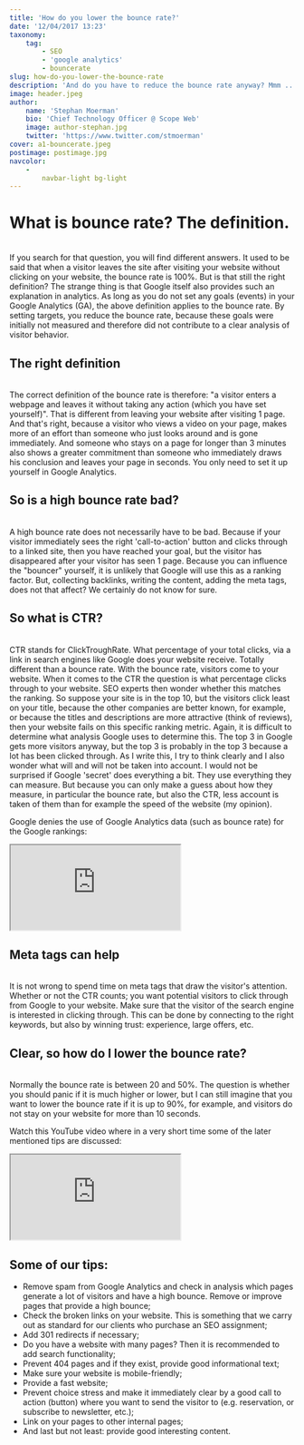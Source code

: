 ```yaml
---
title: 'How do you lower the bounce rate?'
date: '12/04/2017 13:23'
taxonomy:
    tag:
        - SEO
        - 'google analytics'
        - bouncerate
slug: how-do-you-lower-the-bounce-rate
description: 'And do you have to reduce the bounce rate anyway? Mmm ... that makes it more complicated.'
image: header.jpeg
author:
    name: 'Stephan Moerman'
    bio: 'Chief Technology Officer @ Scope Web'
    image: author-stephan.jpg
    twitter: 'https://www.twitter.com/stmoerman'
cover: a1-bouncerate.jpeg
postimage: postimage.jpg
navcolor:
    -
        navbar-light bg-light
---
```


# What is bounce rate? The definition.
<br>
If you search for that question, you will find different answers. It used to be said that when a visitor leaves the site after visiting your website without clicking on your website, the bounce rate is 100%. But is that still the right definition? The strange thing is that Google itself also provides such an explanation in analytics. As long as you do not set any goals (events) in your Google Analytics (GA), the above definition applies to the bounce rate. By setting targets, you reduce the bounce rate, because these goals were initially not measured and therefore did not contribute to a clear analysis of visitor behavior.

## The right definition
<br>
The correct definition of the bounce rate is therefore: "a visitor enters a webpage and leaves it without taking any action (which you have set yourself)". That is different from leaving your website after visiting 1 page. And that's right, because a visitor who views a video on your page, makes more of an effort than someone who just looks around and is gone immediately. And someone who stays on a page for longer than 3 minutes also shows a greater commitment than someone who immediately draws his conclusion and leaves your page in seconds. You only need to set it up yourself in Google Analytics.

## So is a high bounce rate bad?
<br>
A high bounce rate does not necessarily have to be bad. Because if your visitor immediately sees the right 'call-to-action' button and clicks through to a linked site, then you have reached your goal, but the visitor has disappeared after your visitor has seen 1 page. Because you can influence the "bouncer" yourself, it is unlikely that Google will use this as a ranking factor. But, collecting backlinks, writing the content, adding the meta tags, does not that affect? We certainly do not know for sure.

## So what is CTR?
<br>
CTR stands for ClickTroughRate. What percentage of your total clicks, via a link in search engines like Google does your website receive. Totally different than a bounce rate. With the bounce rate, visitors come to your website. When it comes to the CTR the question is what percentage clicks through to your website. SEO experts then wonder whether this matches the ranking. So suppose your site is in the top 10, but the visitors click least on your title, because the other companies are better known, for example, or because the titles and descriptions are more attractive (think of reviews), then your website fails on this specific ranking metric. Again, it is difficult to determine what analysis Google uses to determine this. The top 3 in Google gets more visitors anyway, but the top 3 is probably in the top 3 because a lot has been clicked through. As I write this, I try to think clearly and I also wonder what will and will not be taken into account. I would not be surprised if Google 'secret' does everything a bit. They use everything they can measure. But because you can only make a guess about how they measure, in particular the bounce rate, but also the CTR, less account is taken of them than for example the speed of the website (my opinion).

Google denies the use of Google Analytics data (such as bounce rate) for the Google rankings:

<div class="resp-container">
    <iframe class="resp-iframe" src="https://www.youtube.com/embed/CgBw9tbAQhU" gesture="media"  allow="encrypted-media" allowfullscreen></iframe>
</div>


## Meta tags can help
<br>
It is not wrong to spend time on meta tags that draw the visitor's attention. Whether or not the CTR counts; you want potential visitors to click through from Google to your website. Make sure that the visitor of the search engine is interested in clicking through. This can be done by connecting to the right keywords, but also by winning trust: experience, large offers, etc.

## Clear, so how do I lower the bounce rate?
<br>
Normally the bounce rate is between 20 and 50%. The question is whether you should panic if it is much higher or lower, but I can still imagine that you want to lower the bounce rate if it is up to 90%, for example, and visitors do not stay on your website for more than 10 seconds.

Watch this YouTube video where in a very short time some of the later mentioned tips are discussed:

<div class="resp-container">
    <iframe class="resp-iframe" src="https://www.youtube.com/embed/8cVUOrsrVIQ" gesture="media"  allow="encrypted-media" allowfullscreen></iframe>
</div>

## Some of our tips:

* Remove spam from Google Analytics and check in analysis which pages generate a lot of visitors and have a high bounce. Remove or improve pages that provide a high bounce;
* Check the broken links on your website. This is something that we carry out as standard for our clients who purchase an SEO assignment;
* Add 301 redirects if necessary;
* Do you have a website with many pages? Then it is recommended to add search functionality;
* Prevent 404 pages and if they exist, provide good informational text;
* Make sure your website is mobile-friendly;
* Provide a fast website;
* Prevent choice stress and make it immediately clear by a good call to action (button) where you want to send the visitor to (e.g. reservation, or subscribe to newsletter, etc.);
* Link on your pages to other internal pages;
* And last but not least: provide good interesting content.